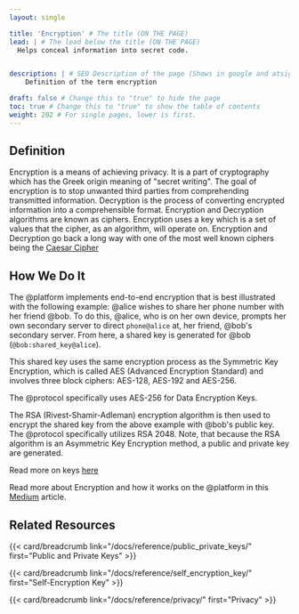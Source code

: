 ```yaml
---
layout: single

title: 'Encryption' # The title (ON THE PAGE)
lead: | # The lead below the title (ON THE PAGE)
  Helps conceal information into secret code.


description: | # SEO Description of the page (Shows in google and atsign.dev search)
    Definition of the term encryption

draft: false # Change this to "true" to hide the page
toc: true # Change this to "true" to show the table of contents
weight: 202 # For single pages, lower is first.
---
```


## Definition
Encryption is a means of achieving privacy. 
It is a part of cryptography which has the Greek origin meaning of "secret writing". 
The goal of encryption is to stop unwanted third parties from comprehending transmitted information. 
Decryption is the process of converting encrypted information into a comprehensible format. 
Encryption and Decryption algorithms are known as ciphers. Encryption uses a key which is a set of values that the cipher, as an algorithm, will operate on. 
Encryption and Decryption go back a long way with one of the most well known ciphers being the [Caesar Cipher](https://en.wikipedia.org/wiki/Caesar_cipher)

## How We Do It
The @platform implements end-to-end encryption that is best illustrated with the following example: @alice wishes to share her phone number with her friend @bob. To do this, @alice, who is on her own device, prompts her own secondary server to direct `phone@alice` at, her friend, @bob's secondary server. From here, a shared key is generated for @bob (`@bob:shared_key@alice`).

This shared key uses the same encryption process as the Symmetric Key Encryption, which is called AES (Advanced Encryption Standard) and involves three block ciphers: AES-128, AES-192 and AES-256.

The @protocol specifically uses AES-256 for Data Encryption Keys.

The RSA (Rivest-Shamir-Adleman) encryption algorithm is then used to encrypt the shared key from the above example with @bob's public key. The @protocol specifically utilizes RSA 2048. Note, that because the RSA algorithm is an Asymmetric Key Encryption method, a public and private key are generated.

Read more on keys [here](/docs/reference/public-private-keys)

Read more about Encryption and how it works on the @platform in this [Medium](https://atsigncompany.medium.com/data-encryption-caching-with-the-protocol-debe9efc0f49) article.

## Related Resources
<!-- The redirects for this site do not work yet! -->

{{< card/breadcrumb link="/docs/reference/public_private_keys/" first="Public and Private Keys" >}}

{{< card/breadcrumb link="/docs/reference/self_encryption_key/" first="Self-Encryption Key" >}}

{{< card/breadcrumb link="/docs/reference/privacy/" first="Privacy" >}}